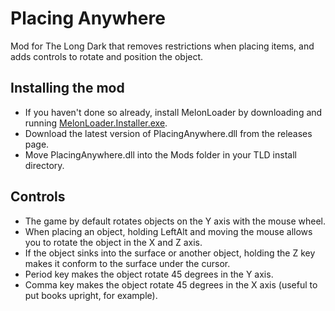 # Placing Anywhere

Mod for The Long Dark that removes restrictions when placing items, and adds controls to rotate and position the object.

## Installing the mod
* If you haven't done so already, install MelonLoader by downloading and running [MelonLoader.Installer.exe](https://github.com/HerpDerpinstine/MelonLoader/releases/latest/download/MelonLoader.Installer.exe).
* Download the latest version of PlacingAnywhere.dll from the releases page.
* Move PlacingAnywhere.dll into the Mods folder in your TLD install directory.

## Controls
* The game by default rotates objects on the Y axis with the mouse wheel.
* When placing an object, holding LeftAlt and moving the mouse allows you to rotate the object in the X and Z axis.
* If the object sinks into the surface or another object, holding the Z key makes it conform to the surface under the cursor.
* Period key makes the object rotate 45 degrees in the Y axis.
* Comma key makes the object rotate 45 degrees in the X axis (useful to put books upright, for example).

